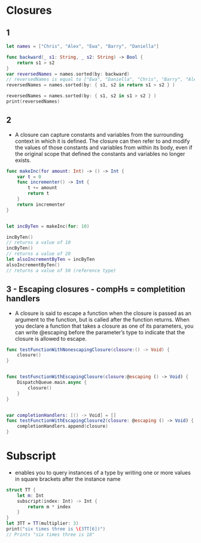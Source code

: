 # Closures

## 1
```swift
let names = ["Chris", "Alex", "Ewa", "Barry", "Daniella"]

func backward(_ s1: String, _ s2: String) -> Bool {
    return s1 > s2
}
var reversedNames = names.sorted(by: backward)
// reversedNames is equal to ["Ewa", "Daniella", "Chris", "Barry", "Alex"]
reversedNames = names.sorted(by: { s1, s2 in return s1 > s2 } )

reversedNames = names.sorted(by: { s1, s2 in s1 > s2 } )
print(reversedNames)
```

## 2
*  A closure can capture constants and variables from the surrounding context in which it is defined.
 The closure can then refer to and modify the values of those constants and variables from within its body,
 even if the original scope that defined the constants and variables no longer exists.
```swift
func makeInc(for amount: Int) -> () -> Int {
    var t = 0
    func incrementer() -> Int {
        t += amount
        return t
    }
    return incrementer
}


let incByTen = makeInc(for: 10)

incByTen()
// returns a value of 10
incByTen()
// returns a value of 20
let alsoIncrementByTen = incByTen
alsoIncrementByTen()
// returns a value of 50 (reference type)
```
## 3 - Escaping closures - compHs = completition handlers
 * A closure is said to escape a function when the closure is passed as an argument to the function,
 but is called after the function returns. When you declare a function that takes a closure as one of its parameters,
 you can write @escaping before the parameter’s type to indicate that the closure is allowed to escape.
```swift
func testFunctionWithNonescapingClosure(closure:() -> Void) {
    closure()
}


func testFunctionWithEscapingClosure(closure:@escaping () -> Void) {
    DispatchQueue.main.async {
        closure()
    }
}


var completionHandlers: [() -> Void] = []
func testFunctionWithEscapingClosure2(closure: @escaping () -> Void) {
    completionHandlers.append(closure)
}
```


# Subscript
* enables you to query instances of a type by writing one or more values in square brackets after the instance name
```swift
struct TT {
    let m: Int
    subscript(index: Int) -> Int {
        return m * index
    }
}
let 3TT = TT(multiplier: 3)
print("six times three is \(3TT[6])")
// Prints "six times three is 18"
```
